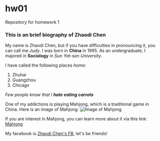 # hw01
Repository for homework 1

### This is an brief biography of Zhaodi Chen

My name is Zhaodi Chen, but if you have difficulties in pronouncing it, you can call me _Judy_. I was born in **China** in 1995. As an undergraduate, I majored in **Sociology** in _Sun Yat-sen University_.

I have called the following places _home_:
1. Zhuhai
1. Guangzhou
1. Chicago

_Few people know that I **hate eating carrots**_

One of my addictions is playing Mahjong, which is a traditional game in China.
Here is an image of Mahjong:
![Image of Mahjong](https://www.google.com/search?q=Mahjong&source=lnms&tbm=isch&sa=X&ved=0ahUKEwiipsv48M7WAhVF7yYKHU3nB8YQ_AUICigB&biw=1280&bih=546#imgrc=OnkV8DV0uoOhfM:)

If you are interest in Mahjong, you can learn more about it via this link:
[Mahjong](https://en.wikipedia.org/wiki/Mahjong)

My facebook is [Zhaodi Chen's FB](https://www.facebook.com/profile.php?id=100009971982676), let's be friends!